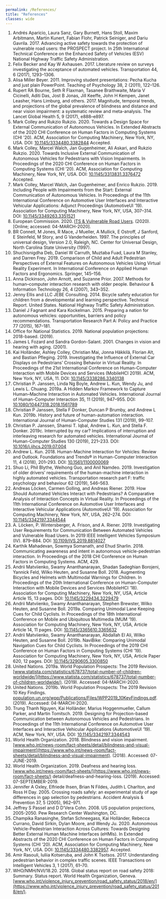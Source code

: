 ```yaml
---
permalink: /References/
title: "References"
classes: wide
---
```


1. <a name="ref1"></a> Andrés Aparicio, Laura Sanz, Gary Burnett, Hans Stoll, Maxim Arbitmann, Martin Kunert, Fabian Flohr, Patrick Seiniger, and Dariu Gavrila. 2017. Advancing active safety towards the protection of vulnerable road users: the PROSPECT project. In 25th International Technical Conference on the Enhanced Safety of Vehicles (ESV) National Highway Traffic Safety Administration.
2. <a name="ref2"></a> Felix Becker and Kay W Axhausen. 2017. Literature review on surveys investigating the acceptance of automated vehicles. Transportation 44, 6 (2017), 1293–1306.
3. <a name="ref3"></a> Alisa Miller Beyer. 2011. Improving student presentations: Pecha Kucha and just plain PowerPoint. Teaching of Psychology 38, 2 (2011), 122–126.
4. <a name="ref4"></a> Rupert RA Bourne, Seth R Flaxman, Tasanee Braithwaite, Maria V Cicinelli, Aditi Das, Jost B Jonas, Jill Keeffe, John H Kempen, Janet Leasher, Hans Limburg, and others. 2017. Magnitude, temporal trends, and projections of the global prevalence of blindness and distance and near vision impairment: a systematic review and meta-analysis. The Lancet Global Health 5, 9 (2017), e888–e897.
5. <a name="ref5"></a> Mark Colley and Rukzio Rukzio. 2020. Towards a Design Space for External Communication of Autonomous Vehicles. In Extended Abstracts of the 2020 CHI Conference on Human Factors in Computing Systems (CHI ’20). ACM, Association for Computing Machinery, New York, NY, USA. DOI: [10.1145/3334480.3382844](http://dx.doi.org/10.1145/3334480.3382844) Accepted.
6. <a name="ref6"></a> Mark Colley, Marcel Walch, Jan Gugenheimer, Ali Askari, and Rukzio Rukzio. 2020. Towards Inclusive External Communication of Autonomous Vehicles for Pedestrians with Vision Impairments. In Proceedings of the 2020 CHI Conference on Human Factors in Computing Systems (CHI ’20). ACM, Association for Computing Machinery, New York, NY, USA. DOI: [10.1145/3313831.3376472](http://dx.doi.org/10.1145/3313831.3376472) Accepted.
7. <a name="ref7"></a> Mark Colley, Marcel Walch, Jan Gugenheimer, and Enrico Rukzio. 2019. Including People with Impairments from the Start: External Communication of Autonomous Vehicles. In Proceedings of the 11th International Conference on Automotive User Interfaces and Interactive Vehicular Applications: Adjunct Proceedings (AutomotiveUI ’19). Association for Computing Machinery, New York, NY, USA, 307–314. DOI: [10.1145/3349263.3351521](http://dx.doi.org/10.1145/3349263.3351521)
8. <a name="ref8"></a> European Commission. 2020. [ITS & Vulnerable Road Users](https://ec.europa.eu/transport/themes/its/road/action_plan/its_and_vulnerable_road_users_en). (2020). [Online; accessed: 04-MARCH-2020].
9. <a name="ref9"></a> BR Connell, M Jones, R Mace, J Mueller, A Mullick, E Ostroff, J Sanford, E Steinfeld, M Story, and G Vanderheiden. 1997. The principles of universal design, Version 2.0, Raleigh, NC. Center for Universal Design, North Carolina State University (1997).
10. <a name="ref10"></a> Shuchisnigdha Deb, Daniel W Carruth, Muztaba Fuad, Laura M Stanley, and Darren Frey. 2019. Comparison of Child and Adult Pedestrian Perspectives of External Features on Autonomous Vehicles Using Virtual Reality Experiment. In International Conference on Applied Human Factors and Ergonomics. Springer, 145–156.
11. <a name="ref11"></a> Anna Dickinson, John Arnott, and Suzanne Prior. 2007. Methods for human–computer interaction research with older people. Behaviour & Information Technology 26, 4 (2007), 343–352.
12. <a name="ref12"></a> Jenny Ellis and LLC JEBE Consulting. 2014. Bicycle safety education for children from a developmental and learning perspective. Technical Report. United States. National Highway Traffic Safety Administration.
13. <a name="ref13"></a> Daniel J Fagnant and Kara Kockelman. 2015. Preparing a nation for autonomous vehicles: opportunities, barriers and policy recommendations. Transportation Research Part A: Policy and Practice 77 (2015), 167–181.
14. <a name="ref14"></a> Office for National Statistics. 2019. National population projections: 2018-based. (2019).
15. <a name="ref15"></a> James L Fozard and Sandra Gordon-Salant. 2001. Changes in vision and hearing with aging. (2001).
16. <a name="ref16"></a> Kai Holländer, Ashley Colley, Christian Mai, Jonna Häkkilä, Florian Alt, and Bastian Pfleging. 2019.
Investigating the Influence of External Car Displays on
Pedestrians’ Crossing Behavior in Virtual Reality. In
Proceedings of the 21st International Conference on Human-Computer Interaction with Mobile Devices and Services (MobileHCI 2019). ACM, New York, NY, USA, 11.
DOI: [10.1145/3338286.3340138](http://dx.doi.org/10.1145/3338286.3340138)
17. <a name="ref17"></a> Christian P. Janssen, Linda Ng Boyle, Andrew L. Kun, Wendy Ju, and Lewis L. Chuang. 2019a. A Hidden
Markov Framework to Capture Human–Machine Interaction in Automated Vehicles. International Journal of Human-Computer Interaction 35, 11 (2019), 947–955.
DOI: [10.1080/10447318.2018.1561789](http://dx.doi.org/10.1080/10447318.2018.1561789)
18. <a name="ref18"></a> Christian P Janssen, Stella F Donker, Duncan P Brumby, and Andrew L Kun. 2019b. History and future of human-automation interaction. International Journal of Human-Computer Studies 131 (2019), 99–107.
19. <a name="ref19"></a> Christian P. Janssen, Shamsi T. Iqbal, Andrew L. Kun, and Stella F. Donker. 2019c. Interrupted by my car? Implications of interruption and interleaving research for automated vehicles. International Journal of
Human-Computer Studies 130 (2019), 221–233. DOI: [10.1016/j.ijhcs.2019.07.004](http://dx.doi.org/10.1016/j.ijhcs.2019.07.004)
20. <a name="ref20"></a> Andrew L. Kun. 2018. Human-Machine Interaction for Vehicles: Review and Outlook. Foundations and Trends® in Human-Computer Interaction 11, 4 (2018), 201–293.
DOI: [10.1561/1100000069](http://dx.doi.org/10.1561/1100000069)
21. <a name="ref21"></a> Shuo Li, Phil Blythe, Weihong Guo, and Anil Namdeo. 2019. Investigation of older drivers’ requirements of the human-machine interaction in highly automated vehicles. Transportation research part F: traffic psychology and behaviour 62 (2019), 546–563.
22. <a name="ref22"></a> Andreas Löcken, Carmen Golling, and Andreas Riener. 2019.	How Should Automated Vehicles Interact with
Pedestrians? A Comparative Analysis of Interaction
Concepts in Virtual Reality. In Proceedings of the 11th International Conference on Automotive User Interfaces and Interactive Vehicular Applications (AutomotiveUI ’19).
Association for Computing Machinery, New York, NY, USA, 262–274. DOI: [10.1145/3342197.3344544](http://dx.doi.org/10.1145/3342197.3344544)
23. <a name="ref23"></a> A. Löcken, P. Wintersberger, A. Frison, and A. Riener. 2019.	Investigating User Requirements for
Communication Between Automated Vehicles and Vulnerable Road Users. In 2019 IEEE Intelligent Vehicles Symposium (IV). 879–884. DOI: [10.1109/IVS.2019.8814027](http://dx.doi.org/10.1109/IVS.2019.8814027)
24. <a name="ref24"></a> Karthik Mahadevan, Sowmya Somanath, and Ehud Sharlin. 2018. Communicating awareness and intent in autonomous vehicle-pedestrian interaction. In Proceedings of the 2018 CHI Conference on Human Factors in Computing Systems. ACM, 429.
25. <a name="ref25"></a> Andrii Matviienko, Swamy Ananthanarayan, Shadan Sadeghian Borojeni, Yannick Feld, Wilko Heuten, and Susanne Boll. 2018. Augmenting Bicycles and Helmets with Multimodal Warnings for Children. In Proceedings of the 20th International Conference on Human-Computer Interaction with Mobile Devices and Services (MobileHCI ’18). Association for Computing Machinery, New York, NY, USA, Article Article 15, 13 pages. DOI: [10.1145/3229434.3229479](http://dx.doi.org/10.1145/3229434.3229479)
26. <a name="ref26"></a> Andrii Matviienko, Swamy Ananthanarayan, Stephen Brewster, Wilko Heuten, and Susanne Boll. 2019a. Comparing Unimodal Lane Keeping Cues for Child Cyclists. In Proceedings of the 18th International Conference on Mobile and Ubiquitous Multimedia (MUM ’19). Association for Computing Machinery, New York, NY, USA, Article Article 14, 11 pages. DOI: [10.1145/3365610.3365632](http://dx.doi.org/10.1145/3365610.3365632)
27. <a name="ref27"></a> Andrii Matviienko, Swamy Ananthanarayan, Abdallah El Ali, Wilko Heuten, and Susanne Boll. 2019b. NaviBike: Comparing Unimodal Navigation Cues for Child Cyclists. In Proceedings of the 2019 CHI Conference on Human Factors in Computing Systems (CHI ’19). Association for Computing Machinery, New York, NY, USA, Article Paper 620, 12 pages. DOI: [10.1145/3290605.3300850](http://dx.doi.org/10.1145/3290605.3300850)
28. <a name="ref28"></a> United Nations. 2019a. World Population Prospects: The 2019 Revision. [www.statista.com/statistics/678737/total-number-of-children-worldwide/](https://www.statista.com/statistics/678737/total-number-of-children-worldwide/). (2019). Accessed: 04-MARCH-2020.
29. <a name="ref29"></a> United Nations. 2019b. World Population Prospects: The 2019 Revision 10 Key Findings. [population.un.org/wpp/Publications/Files/WPP2019_10KeyFindings.pdf](https://population.un.org/wpp/Publications/Files/WPP2019_10KeyFindings.pdf). (2019). Accessed: 04-MARCH-2020.
30. <a name="ref30"></a> Trung Thanh Nguyen, Kai Holländer, Marius Hoggenmueller, Callum Parker, and Martin Tomitsch. 2019. Designing for Projection-based Communication between Autonomous Vehicles and Pedestrians. In Proceedings of the 11th International Conference on Automotive User Interfaces and Interactive Vehicular Applications (AutomotiveUI ’19). ACM, New York, NY, USA. DOI: [10.1145/3342197.3344543](http://dx.doi.org/10.1145/3342197.3344543)
31. <a name="ref31"></a> World Health Organization. 2018. Blindness and vision impairment. [www.who.int/news-room/fact-sheets/detail/blindness-and-visual-impairment](https://www.who.int/news-room/fact-sheets/detail/blindness-and-visual-impairment). (2018). Accessed: 07-JUNE-2019.
32. <a name="ref32"></a> World Health Organization. 2019. Deafness and hearing loss. [www.who.int/news-room/fact-sheets/](https://www.who.int/news-room/fact-sheets/) detail/deafness-and-hearing-loss. (2019). Accessed: 07-SEPTEMBER-2019.
33. <a name="ref33"></a> Jennifer A Oxley, Elfriede Ihsen, Brian N Fildes, Judith L Charlton, and Ross H Day. 2005. Crossing roads safely: an experimental study of age differences in gap selection by pedestrians. Accident Analysis & Prevention 37, 5 (2005), 962–971.
34. <a name="ref34"></a> Jeffrey S Passel and D D’Vera Cohn. 2008. US population projections, 2005-2050. Pew Research Center Washington, DC.
35. <a name="ref35"></a> Champika Ranasinghe, Stefan Schneegass, Kai Holländer, Rebecca Currano, David Sirkin, Dylan Moore, and Wendy Ju. 2020. Autonomous Vehicle-Pedestrian Interaction Across Cultures: Towards Designing Better External Human Machine Interfaces (eHMIs). In Extended Abstracts of the 2020 CHI Conference on Human Factors in Computing Systems (CHI ’20). ACM, Association for Computing Machinery, New York, NY, USA. DOI: [10.1145/3334480.3382957](http://dx.doi.org/10.1145/3334480.3382957). Accepted.
36. <a name="ref36"></a> Amir Rasouli, Iuliia Kotseruba, and John K Tsotsos. 2017. Understanding pedestrian behavior in complex traffic scenes. IEEE Transactions on Intelligent Vehicles 3, 1 (2017), 61–70.
37. <a name="ref37"></a> WHO/NMH/NVI/18.20. 2018. Global status report on road safety 2018: Summary. Status report. World Health Organization, Geneva. [www.who.int/violence_injury_prevention/road_safety_status/2018/en/](https://www.who.int/violence_injury_prevention/road_safety_status/2018/en/).